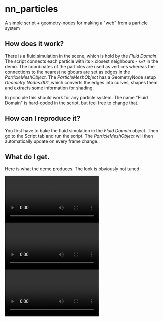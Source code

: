 # nn_particles
A simple script + geometry-nodes for making a "web" from a particle system

## How does it work?
There is a fluid simulation in the scene, which is hold by the _Fluid Domain_. The script connects each particle with its `k` closest neighbours - `k=7` in the demo. The coordinates of the particles are used as vertices whereas the connections to the nearest neigbours are set as edges in the _ParticleMeshObject_.
The _ParticleMeshObject_ has a GeometryNode setup _Geometry Nodes.001_, which converts the edges into curves, shapes them and extracts some information for shading.

In principle this should work for any particle system. The name "Fluid Domain" is hard-coded in the script, but feel free to change that.

## How can I reproduce it?
You first have to bake the fluid simulation in the _Fluid Domain_ object. Then go to the Script tab and run the script. The _ParticleMeshObject_ will then automatically update on every frame change.

## What do I get.
Here is what the demo produces. The look is obviously not tuned

![Particles](/demo_videos/Particles0001-0250.mp4)
![KNN Graph](/demo_videos/Edges0001-0250.mp4)
![Geometry Nodes Result](/demo_videos/GeoNodes_eevee0001-0250.mp4)
